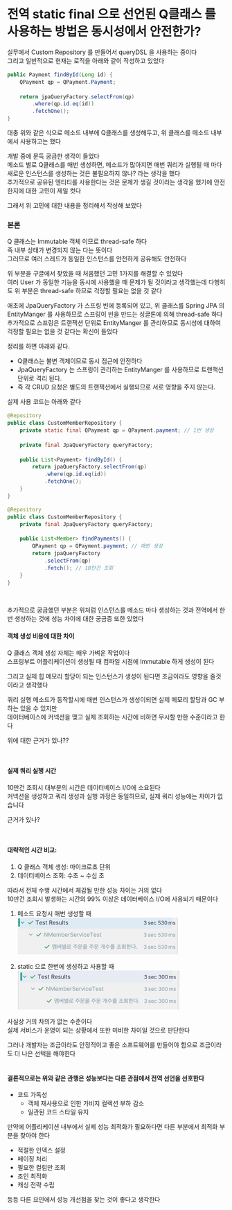 # 전역 static final 으로 선언된 Q클래스 를 사용하는 방법은 동시성에서 안전한가?

실무에서 Custom Repository 를 만들어서 queryDSL 을 사용하는 중이다 <br>
그리고 일반적으로 현재는 로직을 아래와 같이 작성하고 있었다 <br>

```java
public Payment findById(Long id) {
	QPayment qp = QPayment.Payment;
	
	return jpaQueryFactory.selectFrom(qp)
        .where(qp.id.eq(id))
        .fetchOne(); 
}
```

대충 위와 같은 식으로 메소드 내부에 Q클래스를 생성해두고, 위 클래스를 메소드 내부에서 사용하고는 했다 <br>

개발 중에 문득 궁금한 생각이 들었다 <br>
메소드 별로 Q클래스를 매번 생성하면, 메소드가 많아지면 매번 쿼리가 실행될 때 마다 새로운 인스턴스를 생성하는 것은 불필요하지 않나? 라는 생각을 했다 <br>
추가적으로 공유된 엔티티를 사용한다는 것은 문제가 생길 것이라는 생각을 했기에 안전한지에 대한 고민이 제일 컷다 <br>

그래서 위 고민에 대한 내용을 정리해서 작성해 보았다 <br>

### 본론
Q 클래스는 Immutable 객체 이므로 thread-safe 하다 <br>
즉 내부 상태가 변경되지 않는 다는 뜻이다 <br>
그러므로 여러 스레드가 동일한 인스턴스를 안전하게 공유해도 안전하다 <br>

위 부분을 구글에서 찾았을 때 처음했던 고민 1가지를 해결할 수 있었다 <br>
여러 User 가 동일한 기능을 동시에 사용했을 때 문제가 될 것이라고 생각했는데 다행히도 위 부분은 thread-safe 하므로 걱정할 필요는 없을 것 같다 <br>

애초에 JpaQueryFactory 가 스프링 빈에 등록되어 있고, 위 클래스를 Spring JPA 의 EntityManger 를 사용하므로 스프링이 빈을 만드는 싱글톤에 의해 thread-safe 하다 <br>
추가적으로 스프링은 트랜잭션 단위로 EntityManger 를 관리하므로 동시성에 대하여 걱정할 필요는 없을 것 같다는 확신이 들었다 <br>

정리를 하면 아래와 같다.
- Q클래스는 불변 객체이므로 동시 접근에 안전하다
- JpaQueryFactory 는 스프링이 관리하는 EntityManger 를 사용하므로 트랜잭션 단위로 격리 된다.
- 즉 각 CRUD 요청은 별도의 트랜잭션에서 실행되므로 서로 영향을 주지 않는다.


실제 사용 코드는 아래와 같다
```java
@Repository
public class CustomMemberRepository {
    private static final QPayment qp = QPayment.payment; // 1번 생성
	
    private final JpaQueryFactory queryFactory;

	public List<Payment> findById() {
		return jpaQueryFactory.selectFrom(qp)
			.where(qp.id.eq(id))
			.fetchOne();
	}
}
```
```java
@Repository
public class CustomMemberRepository {
	private final JpaQueryFactory queryFactory;

	public List<Member> findPayments() {
		QPayment qp = QPayment.payment; // 매번 생성
		return jpaQueryFactory
			.selectFrom(qp)
			.fetch(); // 10만건 조회
	}
}
```
<br>

추가적으로 궁금했던 부분은 위처럼 인스턴스를 메소드 마다 생성하는 것과 전역에서 한번 생성하는 것에 성능 차이에 대한 궁금증 또한 있었다 <br>

#### 객체 생성 비용에 대한 차이
Q 클래스 객체 생성 자체는 매우 가벼운 작업이다 <br>
스프링부트 어플리케이션이 생성될 때 컴파일 시점에 Immutable 하게 생성이 된다 <br> 

그리고 실제 힙 메모리 할당이 되는 인스턴스가 생성이 된다면 조금이라도 영향을 줄것이라고 생각했다 <br>

쿼리 실행 메소드가 동작할시에 매번 인스턴스가 생성이되면 실제 메모리 할당과 GC 부하는 있을 수 있지만 <br>
데이터베이스에 커넥션을 맺고 실제 조회하는 시간에 비하면 무시할 만한 수준이라고 한다 <br>

위에 대한 근거가 있나??

<br>

#### 실제 쿼리 실행 시간
10만건 조회시 대부분의 시간은 데이터베이스 I/O에 소요된다 <br>
커넥션을 생성하고 쿼리 생성과 실행 과정은 동일하므로, 실제 쿼리 성능에는 차이가 없습니다 <br>

근거가 있나?

<br>

#### 대략적인 시간 비교:
1) Q 클래스 객체 생성: 마이크로초 단위
2) 데이터베이스 조회: 수초 ~ 수십 초

따라서 전체 수행 시간에서 체감될 만한 성능 차이는 거의 없다 <br>
10만건 조회시 발생하는 시간의 99% 이상은 데이터베이스 I/O에 사용되기 때문이다 <br>

1) 메소드 요청시 매번 생성할 때
![img_6.png](../image/img_6.png) <br>

2) static 으로 한번에 생성하고 사용할 때
![img_5.png](../image/img_5.png) <br>


사실상 거의 차의가 없는 수준이다 <br>
실제 서비스가 운영이 되는 상황에서 또한 미비한 차이일 것으로 판단한다 <br>

그러나 개발자는 조금이라도 안정적이고 좋은 소프트웨어를 만들어야 함으로 조금이라도 더 나은 선택을 해야한다 <br><br>

#### 결론적으로는 위와 같은 관행은 성능보다는 다른 관점에서 전역 선언을 선호한다
- 코드 가독성
  - 객체 재사용으로 인한 가비지 컬렉션 부하 감소
  - 일관된 코드 스타일 유지

    
만약에 어플리케이션 내부에서 실제 성능 최적화가 필요하다면 다른 부분에서 최적화 부분을 찾아야 한다
- 적절한 인덱스 설정
- 페이징 처리
- 필요한 컬럼만 조회
- 조인 최적화
- 캐싱 전략 수립

등등 다른 요인에서 성능 개선점을 찾는 것이 좋다고 생각한다 
